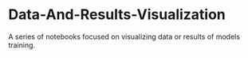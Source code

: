 # Data-And-Results-Visualization
A series of notebooks focused on visualizing data or results of models training.
